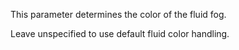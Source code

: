 This parameter determines the color of the fluid fog.

Leave unspecified to use default fluid color handling.